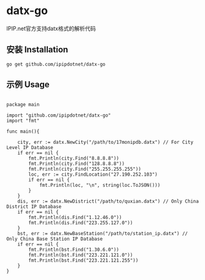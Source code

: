 # datx-go
IPIP.net官方支持datx格式的解析代码

## 安装 Installation
<pre><code>go get github.com/ipipdotnet/datx-go</code></pre>

## 示例 Usage
<pre>
<code>
package main

import "github.com/ipipdotnet/datx-go"
import "fmt"

func main(){

    city, err := datx.NewCity("/path/to/17monipdb.datx") // For City Level IP Database
    if err == nil {
        fmt.Println(city.Find("8.8.8.8"))
        fmt.Println(city.Find("128.8.8.8"))
        fmt.Println(city.Find("255.255.255.255"))
        loc, err := city.FindLocation("27.190.252.103")
        if err == nil {
            fmt.Println(loc, "\n", string(loc.ToJSON()))
        }
    }
    dis, err := datx.NewDistrict("/path/to/quxian.datx") // Only China District IP Database
    if err == nil {
        fmt.Println(dis.Find("1.12.46.0"))
        fmt.Println(dis.Find("223.255.127.0"))
    }
    bst, err := datx.NewBaseStation("/path/to/station_ip.datx") // Only China Base Station IP Database
    if err == nil {
        fmt.Println(bst.Find("1.30.6.0"))
        fmt.Println(bst.Find("223.221.121.0"))
        fmt.Println(bst.Find("223.221.121.255"))
    }    
}
</code>
</pre>
